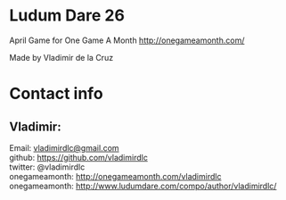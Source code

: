 Ludum Dare 26
======

April Game for One Game A Month
http://onegameamonth.com/

Made by Vladimir de la Cruz

Contact info
============

Vladimir:
--------
Email:         vladimirdlc@gmail.com<br/>
github:        https://github.com/vladimirdlc<br/>
twitter:       @vladimirdlc<br/>
onegameamonth: http://onegameamonth.com/vladimirdlc<br/>
onegameamonth: http://www.ludumdare.com/compo/author/vladimirdlc/<br/>